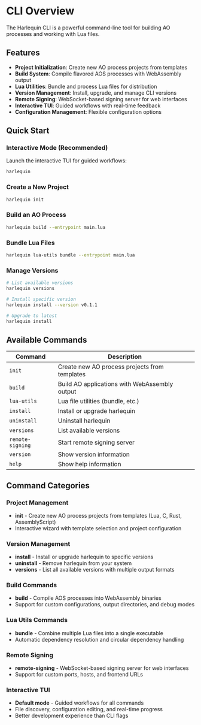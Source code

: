 # CLI Overview

The Harlequin CLI is a powerful command-line tool for building AO processes and working with Lua files.

## Features

- **Project Initialization**: Create new AO process projects from templates
- **Build System**: Compile flavored AOS processes with WebAssembly output
- **Lua Utilities**: Bundle and process Lua files for distribution
- **Version Management**: Install, upgrade, and manage CLI versions
- **Remote Signing**: WebSocket-based signing server for web interfaces
- **Interactive TUI**: Guided workflows with real-time feedback
- **Configuration Management**: Flexible configuration options

## Quick Start

### Interactive Mode (Recommended)

Launch the interactive TUI for guided workflows:

```bash
harlequin
```

### Create a New Project

```bash
harlequin init
```

### Build an AO Process

```bash
harlequin build --entrypoint main.lua
```

### Bundle Lua Files

```bash
harlequin lua-utils bundle --entrypoint main.lua
```

### Manage Versions

```bash
# List available versions
harlequin versions

# Install specific version
harlequin install --version v0.1.1

# Upgrade to latest
harlequin install
```

## Available Commands

| Command          | Description                                   |
| ---------------- | --------------------------------------------- |
| `init`           | Create new AO process projects from templates |
| `build`          | Build AO applications with WebAssembly output |
| `lua-utils`      | Lua file utilities (bundle, etc.)             |
| `install`        | Install or upgrade harlequin                  |
| `uninstall`      | Uninstall harlequin                           |
| `versions`       | List available versions                       |
| `remote-signing` | Start remote signing server                   |
| `version`        | Show version information                      |
| `help`           | Show help information                         |

## Command Categories

### Project Management

- **init** - Create new AO process projects from templates (Lua, C, Rust, AssemblyScript)
- Interactive wizard with template selection and project configuration

### Version Management

- **install** - Install or upgrade harlequin to specific versions
- **uninstall** - Remove harlequin from your system
- **versions** - List all available versions with multiple output formats

### Build Commands

- **build** - Compile AOS processes into WebAssembly binaries
- Support for custom configurations, output directories, and debug modes

### Lua Utils Commands

- **bundle** - Combine multiple Lua files into a single executable
- Automatic dependency resolution and circular dependency handling

### Remote Signing

- **remote-signing** - WebSocket-based signing server for web interfaces
- Support for custom ports, hosts, and frontend URLs

### Interactive TUI

- **Default mode** - Guided workflows for all commands
- File discovery, configuration editing, and real-time progress
- Better development experience than CLI flags
